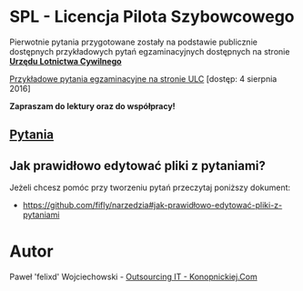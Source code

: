 # SPL - Licencja Pilota Szybowcowego
Pierwotnie pytania przygotowane zostały na podstawie publicznie dostępnych przykładowych pytań egzaminacyjnych dostępnych na stronie [**Urzędu Lotnictwa Cywilnego**](http://www.ulc.gov.pl)

[Przykładowe pytania egzaminacyjne na stronie ULC](http://www.ulc.gov.pl/pl/personel-lotniczy/komisja-egzaminacyjna/egzaminy-teoretyczne/3956-przykladowe-pytania-egzaminacyjne) [dostęp: 4 sierpnia 2016]

**Zapraszam do lektury oraz do współpracy!**

## [Pytania](pytania.md)

## Jak prawidłowo edytować pliki z pytaniami?

Jeżeli chcesz pomóc przy tworzeniu pytań przeczytaj poniższy dokument:
* https://github.com/fifly/narzedzia#jak-prawidłowo-edytować-pliki-z-pytaniami

# Autor
Paweł 'felixd' Wojciechowski - [Outsourcing IT - Konopnickiej.Com](http://www.konopnickiej.com)
